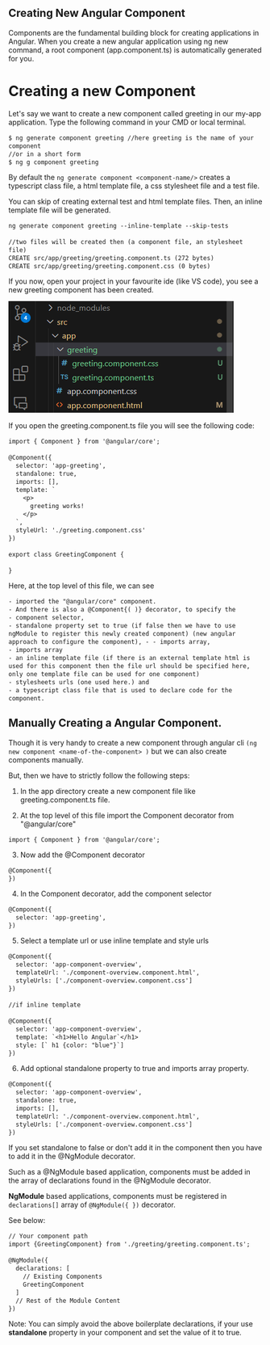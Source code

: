 ## Creating New Angular Component

Components are the fundamental building block for creating applications in Angular. When you create a new angular application using ng new command, a root component (app.component.ts) is automatically generated for you.

# Creating a new Component 

Let's say we want to create a new component called greeting in our my-app application. Type the following command in your CMD or local terminal.

```
$ ng generate component greeting //here greeting is the name of your component
//or in a short form
$ ng g component greeting
```

By default the ```ng generate component <component-name/>``` creates a typescript class file, a html template file, a css stylesheet file and a test file. <br/>

You can skip of creating external test and html template files. Then, an inline template file will be generated.

```
ng generate component greeting --inline-template --skip-tests

//two files will be created then (a component file, an stylesheet file)
CREATE src/app/greeting/greeting.component.ts (272 bytes)
CREATE src/app/greeting/greeting.component.css (0 bytes)
```

If you now, open your project in your favourite ide (like VS code), you see a new greeting component has been created.

![Alt text](image-1.png)

If you open the greeting.component.ts file you will see the following code:

```
import { Component } from '@angular/core';

@Component({
  selector: 'app-greeting',
  standalone: true,
  imports: [],
  template: `
    <p>
      greeting works!
    </p>
  `,
  styleUrl: './greeting.component.css'
})

export class GreetingComponent {

}
```

Here, at the top level of this file, we can see 

    - imported the "@angular/core" component. 
    - And there is also a @Component{( )} decorator, to specify the 
    - component selector, 
    - standalone property set to true (if false then we have to use ngModule to register this newly created component) (new angular approach to configure the component), - - imports array, 
    - imports array 
    - an inline template file (if there is an external template html is used for this component then the file url should be specified here, only one template file can be used for one component)
    - stylesheets urls (one used here.) and 
    - a typescript class file that is used to declare code for the component.


## Manually Creating a Angular Component.

Though it is very handy to create a new component through angular cli ```(ng new component <name-of-the-component> )``` but we can also create components manually.

But, then we have to strictly follow the following steps:

1. In the app directory create a new component file like greeting.component.ts file.

2. At the top level of this file import the Component decorator from "@angular/core"

```
import { Component } from '@angular/core';
```

3. Now add the @Component decorator

```
@Component({
})
```

4. In the Component decorator, add the component selector

```
@Component({
  selector: 'app-greeting',
})
```

5. Select a template url or use inline template and style urls

```
@Component({
  selector: 'app-component-overview',
  templateUrl: './component-overview.component.html',
  styleUrls: ['./component-overview.component.css']
})

//if inline template 

@Component({
  selector: 'app-component-overview',
  template: `<h1>Hello Angular`</h1>
  style: [` h1 {color: "blue"}`]
})
```

6. Add optional standalone property to true and imports array property.

```
@Component({
  selector: 'app-component-overview',
  standalone: true,
  imports: [],
  templateUrl: './component-overview.component.html',
  styleUrls: ['./component-overview.component.css']
})
```

If you set standalone to false or don't add it in the component then you have to add it in the @NgModule decorator.

Such as a @NgModule based application, components must be added in the array of declarations found in the @NgModule decorator.

**NgModule** based applications, components must be registered in ```declarations[]``` array of ```@NgModule({ })``` decorator.

See below: 

```
// Your component path
import {GreetingComponent} from './greeting/greeting.component.ts';

@NgModule({
  declarations: [
    // Existing Components
    GreetingComponent
  ]
  // Rest of the Module Content
})
```

Note: You can simply avoid the above boilerplate declarations, if your use **standalone** property in your component and set the value of it to true.


